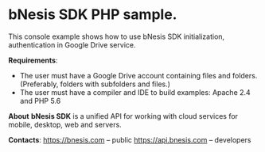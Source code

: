 # bNesis SDK PHP sample.

This console example shows how to use bNesis SDK initialization, authentication in Google Drive service.

**Requirements**:
- The user must have a Google Drive account containing files and folders. (Preferably, folders with subfolders and files.)
- The user must have a compiler and IDE to build examples: Apache 2.4 and PHP 5.6


**About**
**bNesis SDK** is a unified API for working with cloud services for mobile, desktop, web and servers. 
 
**Contacts**:
https://bnesis.com – public
https://api.bnesis.com – developers
